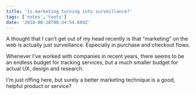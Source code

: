 ```yaml
---
title: 'Is marketing turning into surveillance?'
tags: ['notes','toots']
date: '2018-08-28T08:34:54.604Z'
---
```


A thought that I can’t get out of my head recently is that “marketing” on the web is actually just surveillance. Especially in purchase and checkout flows.

Whenever I've worked with companies in recent years, there seems to be an endless budget for tracking services, but a much smaller budget for actual UX, design and research.

I'm just riffing here, but surely a better marketing technique is a good, helpful product or service? 
